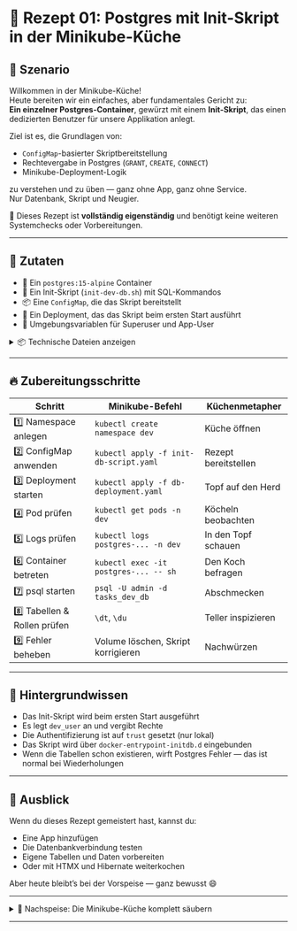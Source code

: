 # 🧪 Rezept 01: Postgres mit Init-Skript in der Minikube-Küche

## 🍳 Szenario

Willkommen in der Minikube-Küche!  
Heute bereiten wir ein einfaches, aber fundamentales Gericht zu:  
**Ein einzelner Postgres-Container**, gewürzt mit einem **Init-Skript**, das einen dedizierten Benutzer für unsere Applikation anlegt.

Ziel ist es, die Grundlagen von:

- `ConfigMap`-basierter Skriptbereitstellung
- Rechtevergabe in Postgres (`GRANT`, `CREATE`, `CONNECT`)
- Minikube-Deployment-Logik

zu verstehen und zu üben — ganz ohne App, ganz ohne Service.  
Nur Datenbank, Skript und Neugier.

📝 Dieses Rezept ist **vollständig eigenständig** und benötigt keine weiteren Systemchecks oder Vorbereitungen.

---

## 🧾 Zutaten

- 🐳 Ein `postgres:15-alpine` Container
- 📜 Ein Init-Skript (`init-dev-db.sh`) mit SQL-Kommandos
- 📦 Eine `ConfigMap`, die das Skript bereitstellt
- 🧱 Ein Deployment, das das Skript beim ersten Start ausführt
- 🧂 Umgebungsvariablen für Superuser und App-User

<details>
<summary>📦 Technische Dateien anzeigen</summary>

Die folgenden Dateien findest du im Projekt unter `tasks/k8s/koch-rezepte/`.  
Du kannst sie direkt öffnen, ohne die Seite zu verlassen:

```
tasks/k8s/koch-rezepte/
├── init-db-script.yaml
└── db-deployment.yaml
```

🔗 [init-db-script.yaml](../../k8s/koch-rezepte/init-db-script.yaml)  
🔗 [db-deployment.yaml](../../k8s/koch-rezepte/db-deployment.yaml)

</details>

---

## 🔥 Zubereitungsschritte

| Schritt | Minikube-Befehl | Küchenmetapher |
|--------|------------------|----------------|
| 1️⃣ Namespace anlegen | `kubectl create namespace dev` | Küche öffnen |
| 2️⃣ ConfigMap anwenden | `kubectl apply -f init-db-script.yaml` | Rezept bereitstellen |
| 3️⃣ Deployment starten | `kubectl apply -f db-deployment.yaml` | Topf auf den Herd |
| 4️⃣ Pod prüfen | `kubectl get pods -n dev` | Köcheln beobachten |
| 5️⃣ Logs prüfen | `kubectl logs postgres-... -n dev` | In den Topf schauen |
| 6️⃣ Container betreten | `kubectl exec -it postgres-... -- sh` | Den Koch befragen |
| 7️⃣ psql starten | `psql -U admin -d tasks_dev_db` | Abschmecken |
| 8️⃣ Tabellen & Rollen prüfen | `\dt`, `\du` | Teller inspizieren |
| 9️⃣ Fehler beheben | Volume löschen, Skript korrigieren | Nachwürzen |

---

## 🧠 Hintergrundwissen

- Das Init-Skript wird beim ersten Start ausgeführt
- Es legt `dev_user` an und vergibt Rechte
- Die Authentifizierung ist auf `trust` gesetzt (nur lokal)
- Das Skript wird über `docker-entrypoint-initdb.d` eingebunden
- Wenn die Tabellen schon existieren, wirft Postgres Fehler — das ist normal bei Wiederholungen

---

## 📘 Ausblick

Wenn du dieses Rezept gemeistert hast, kannst du:

- Eine App hinzufügen
- Die Datenbankverbindung testen
- Eigene Tabellen und Daten vorbereiten
- Oder mit HTMX und Hibernate weiterkochen

Aber heute bleibt’s bei der Vorspeise — ganz bewusst 😄

---

<details>
<summary>🧼 Nachspeise: Die Minikube-Küche komplett säubern</summary>

Manchmal braucht ein Koch einen frischen Herd und leere Töpfe.  
Wenn du dieses Rezept erneut servieren möchtest, kannst du die Küche wie folgt reinigen:

### 🧹 1. Alte Töpfe vom Herd nehmen (Deployments löschen)

```bash
kubectl delete deployment postgres-dev -n dev
```

### 🧽 2. Gewürzmischung entsorgen (ConfigMap löschen)

```bash
kubectl delete configmap init-db-script -n dev
```

### 🧺 3. Übrig gebliebene Reste entfernen (Pods manuell löschen)

```bash
kubectl get pods -n dev
kubectl delete pod <pod-name> -n dev
```

### 🧊 4. Kühlschrank leeren (Persistente Volumes löschen, falls vorhanden)

```bash
kubectl get pvc -n dev
kubectl delete pvc <pvc-name> -n dev
```

### 🧯 5. Die Küche komplett schließen (Namespace löschen)

```bash
kubectl delete namespace dev
```

Und wenn du bereit bist für ein neues Menü:

```bash
kubectl create namespace dev
```

Dann kannst du das Rezept erneut servieren — frisch, klar und ohne Altlasten.

</details>


---

[//]: # (Wenn du später weitere Rezepte wie 02-service-rezept.md oder 03-app-anbindung.md schreibst, kannst du dieses Muster einfach wiederverwenden — und ich helfe dir gern beim Würzen 😄👨‍🍳)
[//]: # (Wenn du willst, können wir jetzt direkt mit `02-service-rezept.md` weitermachen oder die Logs-Inspektion als eigenen Zwischengang einbauen. Du gibst den Takt an 😄👨‍🍳)